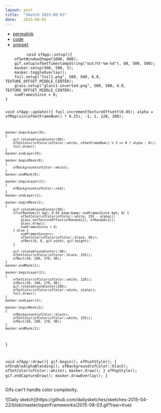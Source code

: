 ```yaml
---
layout: post
title:  "Sketch 2015-08-03"
date:   2015-08-03
---
```

<div class="code">
    <ul>
		<li><a href="{% post_url 2015-08-03-sketch %}">permalink</a></li>
		<li><a href="https://github.com/dailysketches/dailySketches/tree/master/sketches/2015-08-03">code</a></li>
		<li><a href="#" class="snippet-button">snippet</a></li>
	</ul>
    <pre class="snippet">
        <code class="cpp">void ofApp::setup(){
    ofSetWindowShape(1000, 800);
    gif.setup(ofGetTimestampString(&quot;out/%Y-%m-%d&quot;), 80, 500, 500);
    masker.setup(500, 500, 3);
    masker.toggleOverlay();
    foil.setup(&quot;foil1.png&quot;, 500, 500, 6.0, TEXTURE_OFFSET_MIDDLE_CENTER);
    glass.setup(&quot;glass1-inverted.png&quot;, 500, 500, 4.0, TEXTURE_OFFSET_MIDDLE_CENTER);
    numFramesSince = 0;
}

void ofApp::update(){
    foil.incrementTextureOffsetY(0.05);
    alpha = ofMap(sin(ofGetFrameNum() * 0.25), -1, 1, 128, 200);
    
    masker.beginLayer(0);
    {
        gif.rotateAroundCenter(90);
        ofSetColor(ofColor(ofColor::white, ofGetFrameNum() % 3 == 0 ? alpha : 0));
        foil.draw();
    }
    masker.endLayer(0);
    
    masker.beginMask(0);
    {
        ofBackground(ofColor::white);
    }
    masker.endMask(0);
    
    masker.beginLayer(1);
    {
        ofBackground(ofColor::red);
    }
    masker.endLayer(1);
    
    masker.beginMask(1);
    {
        gif.rotateAroundCenter(90);
        if(ofRandom(1) &gt; 0.93 &amp;&amp; numFramesSince &gt; 8) {
            ofSetColor(ofColor(ofColor::white, 255 - alpha));
            glass.setTextureOffset(ofRandom(2), ofRandom(2));
            glass.draw();
            numFramesSince = 0;
        } else {
            numFramesSince++;
            ofSetColor(ofColor(ofColor::black, 96));
            ofRect(0, 0, gif.width, gif.height);
        }
        
        gif.rotateAroundCenter(-90);
        ofSetColor(ofColor(ofColor::black, 255));
        ofRect(50, 200, 170, 90);
    }
    masker.endMask(1);

    masker.beginLayer(2);
    {
        ofSetColor(ofColor(ofColor::white, 128));
        ofRect(50, 200, 170, 90);
        gif.rotateAroundCenter(180);
        ofSetColor(ofColor(ofColor::white, alpha));
        foil.draw();
    }
    masker.endLayer(2);
    
    masker.beginMask(2);
    {
        ofBackground(ofColor::black);
        ofSetColor(ofColor(ofColor::white, 255));
        ofRect(50, 200, 170, 90);
    }
    masker.endMask(2);
}

void ofApp::draw(){
    gif.begin();
    ofPushStyle();
    {
        ofEnableAlphaBlending();
        ofBackground(ofColor::black);
        ofSetColor(ofColor::white);
        masker.draw();
    }
    ofPopStyle();
    gif.endCaptureDraw();
    masker.drawOverlay();
}</code>
    </pre>
</div>
<p class="description">Gifs can't handle color complexity.</p>
![Daily sketch](https://github.com/dailysketches/sketches-2015-04-22/blob/master/openFrameworks/2015-08-03.gif?raw=true)
